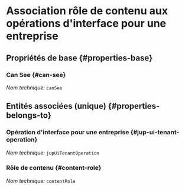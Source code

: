 # Association rôle de contenu aux opérations d'interface pour une entreprise
<!--- THIS FILE IS GENERATED PLEASE DO NOT EDIT IT DIRECTLY --->



<OH code="contentRoleToJupUiTenantOperation"/>


## Propriétés de base {#properties-base}

### Can See {#can-see}



*Nom technique:* ```canSee```
<PH code="contentRoleToJupUiTenantOperation:canSee"/>


## Entités associées (unique) {#properties-belongs-to}

### Opération d'interface pour une entreprise {#jup-ui-tenant-operation}



*Nom technique:* ```jupUiTenantOperation```
<PH code="contentRoleToJupUiTenantOperation:jupUiTenantOperation"/>

### Rôle de contenu {#content-role}



*Nom technique:* ```contentRole```
<PH code="contentRoleToJupUiTenantOperation:contentRole"/>





